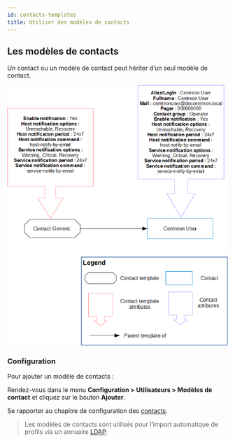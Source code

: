 ```yaml
---
id: contacts-templates
title: Utiliser des modèles de contacts
---
```


## Les modèles de contacts

Un contact ou un modèle de contact peut hériter d’un seul modèle de contact.

![image](../../assets/configuration/09contactmodel.png)

### Configuration

Pour ajouter un modèle de contacts :

Rendez-vous dans le menu **Configuration > Utilisateurs > Modèles de contact** et
cliquez sur le bouton **Ajouter**.

Se rapporter au chapitre de configuration des [contacts](contacts-create.md). 

> Les modèles de contacts
> sont utilisés pour l’import automatique de profils via un annuaire
> [LDAP](../../administration/parameters/ldap.md).
